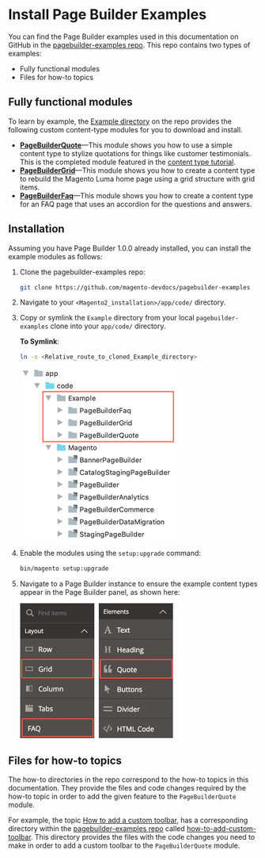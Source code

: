 # Install Page Builder Examples

You can find the Page Builder examples used in this documentation on GitHub in the [pagebuilder-examples repo](https://github.com/magento-devdocs/pagebuilder-examples). This repo contains two types of examples:

- Fully functional modules
- Files for how-to topics

## Fully functional modules

To learn by example, the [Example directory](https://github.com/magento-devdocs/pagebuilder-examples/tree/master/Example) on the repo provides the following custom content-type modules for you to download and install.

- **[PageBuilderQuote](https://github.com/magento-devdocs/pagebuilder-examples/tree/master/Example/PageBuilderQuote)**—This module shows you how to use a simple content type to stylize quotations for things like customer testimonials. This is the completed module featured in the [content type tutorial](../create-custom-content-type/overview.md).
- **[PageBuilderGrid](https://github.com/magento-devdocs/pagebuilder-examples/tree/master/Example/PageBuilderGrid)**—This module shows you how to create a content type to rebuild the Magento Luma home page using a grid structure with grid items.
- **[PageBuilderFaq](https://github.com/magento-devdocs/pagebuilder-examples/tree/master/Example/PageBuilderFaq)**—This module shows you how to create a content type for an FAQ page that uses an accordion for the questions and answers.

## Installation

Assuming you have Page Builder 1.0.0 already installed, you can install the example modules as follows:

1. Clone the pagebuilder-examples repo:

    ```bash
    git clone https://github.com/magento-devdocs/pagebuilder-examples
    ```

2. Navigate to your `<Magento2_installation>/app/code/` directory.

3. Copy or symlink the `Example` directory from your local `pagebuilder-examples` clone into your `app/code/` directory.
    
    **To Symlink**:
    ```bash
    ln -s <Relative_route_to_cloned_Example_directory>
    ```
    
    ![Examples installation directory](../images/examples-install-location.png)
    
4. Enable the modules using the `setup:upgrade` command:

   ```bash
   bin/magento setup:upgrade
   ```
   
5. Navigate to a Page Builder instance to ensure the example content types appear in the Page Builder panel, as shown here:

   ![Content type examples shown in panel](../images/example-content-types.png)
    

## Files for how-to topics

The how-to directories in the repo correspond to the how-to topics in this documentation. They provide the files and code changes required by the how-to topic in order to add the given feature to the `PageBuilderQuote` module.

For example, the topic [How to add a custom toolbar](../how-to/how-to-add-custom-toolbar.md), has a corresponding directory within the [pagebuilder-examples repo](https://github.com/magento-devdocs/pagebuilder-examples) called [how-to-add-custom-toolbar](https://github.com/magento-devdocs/pagebuilder-examples/tree/master/how-to-add-custom-toolbar). This directory provides the files with the code changes you need to make in order to add a custom toolbar to the `PageBuilderQuote` module.



 
